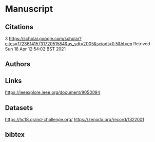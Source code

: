 # Manuscript

## Citations
3
https://scholar.google.com/scholar?cites=17236141573172051584&as_sdt=2005&sciodt=0,5&hl=en
Retrived
Sun 18 Apr 12:54:02 BST 2021


## Authors 


## Links 
https://ieeexplore.ieee.org/document/9050094

## Datasets
https://hc18.grand-challenge.org/
https://zenodo.org/record/1322001

## bibtex 

